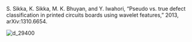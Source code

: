 S. Sikka, K. Sikka, M. K. Bhuyan, and Y. Iwahori, “Pseudo vs. true defect classification in printed circuits boards using wavelet features,” 2013, arXiv:1310.6654.

![d_29400](https://user-images.githubusercontent.com/124348594/220331934-1291fa2d-f6cc-4e5a-bf55-d1eaaad82e20.png)
